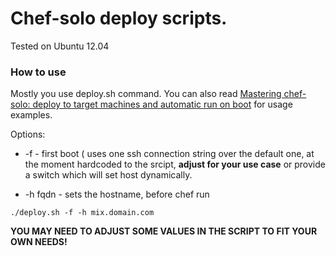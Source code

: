 Chef-solo deploy scripts.
=========================

Tested on Ubuntu 12.04

### How to use

Mostly you use deploy.sh command. You can also read [Mastering chef-solo: deploy to target machines and automatic run on boot](http://distinctplace.com/infrastructure/2013/08/18/mastering-chef-solo-deploy-to-target-machines-and-automatic-run-on-boot/) for usage examples.

Options:

* -f - first boot ( uses one ssh connection string over the default one, at the moment hardcoded to the srcipt, **adjust for your use case** or provide  a switch which will set host dynamically.

* -h fqdn - sets the hostname, before chef run

`./deploy.sh -f -h mix.domain.com`

**YOU MAY NEED TO ADJUST SOME VALUES IN THE SCRIPT TO FIT YOUR OWN NEEDS!**
